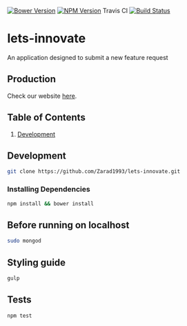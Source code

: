[![Bower Version](https://img.shields.io/bower/v/lets-innovate.svg?style=flat)](https://github.com/Zarad1993/lets-innovate/releases) [![NPM Version](http://img.shields.io/npm/v/lets-innovate.svg?style=flat)](https://www.npmjs.org/package/lets-innovate)
Travis CI [![Build Status](https://travis-ci.org/Zarad1993/lets-innovate.svg?branch=master)](https://travis-ci.org/Zarad1993/lets-innovate/)

# lets-innovate
An application designed to submit a new feature request 

## Production

Check our website [here](http://lets-innovate.herokuapp.com/#/).


## Table of Contents
1. [Development](#development)

## Development

```sh
git clone https://github.com/Zarad1993/lets-innovate.git
```

### Installing Dependencies
```sh
npm install && bower install
```
## Before running on localhost 
```sh
sudo mongod
```
## Styling guide
```sh
gulp
```
## Tests
```sh
npm test
```



